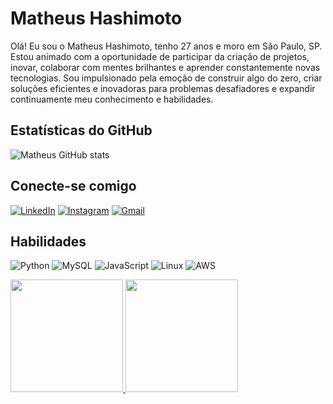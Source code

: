 # Matheus Hashimoto

Olá! Eu sou o Matheus Hashimoto, tenho 27 anos e moro em São Paulo, SP. Estou animado com a oportunidade de participar da criação de projetos, inovar, colaborar com mentes brilhantes e aprender constantemente novas tecnologias. Sou impulsionado pela emoção de construir algo do zero, criar soluções eficientes e inovadoras para problemas desafiadores e expandir continuamente meu conhecimento e habilidades.

## Estatísticas do GitHub
![Matheus GitHub stats](https://github-readme-stats.vercel.app/api?username=matheushashi&show_icons=true&theme=radical)

## Conecte-se comigo
[![LinkedIn](https://img.shields.io/badge/LinkedIn-000?style=for-the-badge&logo=linkedin&logoColor=0E76A8)](https://www.linkedin.com/in/matheus-hashimoto-820bb71a5/)
[![Instagram](https://img.shields.io/badge/Instagram-000?style=for-the-badge&logo=instagram)](https://www.instagram.com/matheus.hashimoto/?hl=en)
[![Gmail](https://img.shields.io/badge/-Gmail-%23333?style=for-the-badge&logo=gmail&logoColor=white)](mailto:hashimotomatheus@gmail.com)

## Habilidades
![Python](https://img.shields.io/badge/Python-000?style=for-the-badge&logo=python)
![MySQL](https://img.shields.io/badge/MySQL-%23000?style=for-the-badge&logo=mysql)
![JavaScript](https://img.shields.io/badge/JavaScript-000?style=for-the-badge&logo=javascript)
![Linux](https://img.shields.io/badge/Linux-%23000?style=for-the-badge&logo=linux)
![AWS](https://img.shields.io/badge/Amazon_AWS-232F3E?style=for-the-badge&logo=amazon-aws&logoColor=white)


<div>
<a href="https://github.com/matheushashi">
<img loading="lazy" height="180em" src="https://github-readme-stats.vercel.app/api/top-langs/?username=matheushashi&layout=compact&langs_count=7&theme=dracula"/>
<img loading="lazy" height="180em" src="https://github-readme-stats.vercel.app/api?username=matheushashi&show_icons=true&theme=dracula&include_all_commits=true&count_private=true"/>
</div>


